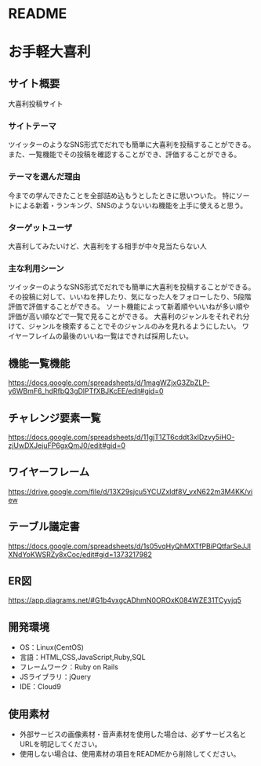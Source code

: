 # README

# お手軽大喜利

## サイト概要
大喜利投稿サイト

### サイトテーマ
ツイッターのようなSNS形式でだれでも簡単に大喜利を投稿することができる。
また、一覧機能でその投稿を確認することができ、評価することができる。

### テーマを選んだ理由
今までの学んできたことを全部詰め込もうとしたときに思いついた。
特にソートによる新着・ランキング、SNSのようないいね機能を上手に使えると思う。

### ターゲットユーザ
大喜利してみたいけど、大喜利をする相手が中々見当たらない人

### 主な利用シーン
ツイッターのようなSNS形式でだれでも簡単に大喜利を投稿することができる。
その投稿に対して、いいねを押したり、気になった人をフォローしたり、5段階評価で評価することができる。
ソート機能によって新着順やいいねが多い順や評価が高い順などで一覧で見ることができる。
大喜利のジャンルをそれぞれ分けて、ジャンルを検索することでそのジャンルのみを見れるようにしたい。
ワイヤーフレイムの最後のいいね一覧はできれば採用したい。

## 機能一覧機能
<https://docs.google.com/spreadsheets/d/1magWZjxG3ZbZLP-y6WBmF6_hdRfbQ3gDlPTfXBJKcEE/edit#gid=0>

## チャレンジ要素一覧
<https://docs.google.com/spreadsheets/d/11gjT1ZT6cddt3xIDzvy5iHO-zjUwDXJejuFP6gxQmJ0/edit#gid=0>

## ワイヤーフレーム
<https://drive.google.com/file/d/13X29sjcu5YCUZxIdf8V_vxN622m3M4KK/view>

## テーブル議定書
<https://docs.google.com/spreadsheets/d/1s05vqHyQhMXTfPBiPQtfarSeJJlXNdYoKWSRZy8xCoc/edit#gid=1373217982>

## ER図
<https://app.diagrams.net/#G1b4vxgcADhmN0OROxK084WZE31TCyvjq5>

## 開発環境
- OS：Linux(CentOS)
- 言語：HTML,CSS,JavaScript,Ruby,SQL
- フレームワーク：Ruby on Rails
- JSライブラリ：jQuery
- IDE：Cloud9

## 使用素材
- 外部サービスの画像素材・音声素材を使用した場合は、必ずサービス名とURLを明記してください。
- 使用しない場合は、使用素材の項目をREADMEから削除してください。